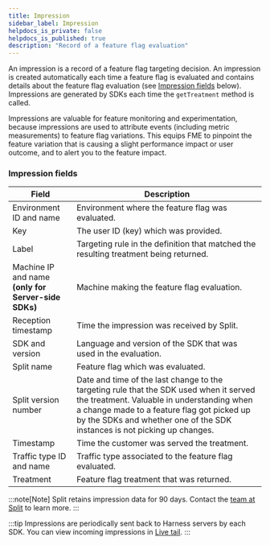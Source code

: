 ```yaml
---
title: Impression
sidebar_label: Impression
helpdocs_is_private: false
helpdocs_is_published: true
description: "Record of a feature flag evaluation"
---
```


<p>
  <button hidden style={{borderRadius:'8px', border:'1px', fontFamily:'Courier New', fontWeight:'800', textAlign:'left'}}> help.split.io link: https://help.split.io/hc/en-us/articles/360006854852-Frontend-and-backend-API-key-usage </button>
</p>

An impression is a record of a feature flag targeting decision. An impression is created automatically each time a feature flag is evaluated and contains details about the feature flag evaluation (see [Impression fields](#impression-fields) below). Impressions are generated by SDKs each time the `getTreatment` method is called.

Impressions are valuable for feature monitoring and experimentation, because impressions are used to attribute events (including metric measurements) to feature flag variations. This equips FME to pinpoint the feature variation that is causing a slight performance impact or user outcome, and to alert you to the feature impact.

### Impression fields

| **Field** | **Description** |
| --- | --- | 
Environment ID and name | Environment where the feature flag was evaluated.
Key | The user ID (key) which was provided.
Label | Targeting rule in the definition that matched the resulting treatment being returned.
Machine IP and name <br /> **(only for Server-side SDKs)** | Machine making the feature flag evaluation.
Reception timestamp | Time the impression was received by Split.
SDK and version | Language and version of the SDK that was used in the evaluation. 
Split name | Feature flag which was evaluated.
Split version number | Date and time of the last change to the targeting rule that the SDK used when it served the treatment. Valuable in understanding when a change made to a feature flag got picked up by the SDKs and whether one of the SDK instances is not picking up changes.
Timestamp | Time the customer was served the treatment.
Traffic type ID and name | Traffic type associated to the feature flag evaluated.
Treatment | Feature flag treatment that was returned.

:::note[Note]
Split retains impression data for 90 days. Contact the [team at Split](mailto:support@split.io) to learn more.
:::

:::tip
Impressions are periodically sent back to Harness servers by each SDK. You can view incoming impressions in [Live tail](https://help.split.io/hc/en-us/articles/360044867032-Live-tail).
:::